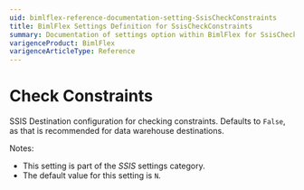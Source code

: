```yaml
---
uid: bimlflex-reference-documentation-setting-SsisCheckConstraints
title: BimlFlex Settings Definition for SsisCheckConstraints
summary: Documentation of settings option within BimlFlex for SsisCheckConstraints
varigenceProduct: BimlFlex
varigenceArticleType: Reference
---
```


# Check Constraints

SSIS Destination configuration for checking constraints. Defaults to `False`, as that is recommended for data warehouse destinations.

Notes:

* This setting is part of the *SSIS* settings category.
* The default value for this setting is `N`.